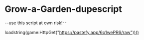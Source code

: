 # Grow-a-Garden-dupescript

--use this script at own risk!--

loadstring(game:HttpGet("https://pastefy.app/6o1wePR6/raw"))()
